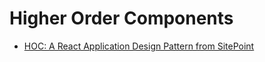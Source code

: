 # Higher Order Components

* [HOC: A React Application Design Pattern from SitePoint](https://www.sitepoint.com/react-higher-order-components/)